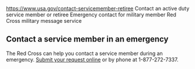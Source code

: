

https://www.usa.gov/contact-servicemember-retiree
Contact an active duty service member or retiree
Emergency contact for military member
Red Cross military message service

**Contact a service member in an emergency**
--------------------------------------------

The Red Cross can help you contact a service member during an emergency.
[Submit your request online](https://www.redcross.org/get-help/military-families/emergency-communication.html)
or by phone at 1-877-272-7337.
